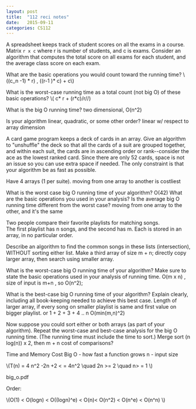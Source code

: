 ```yaml
---
layout: post
title:  "112 reci notes"
date:   2015-09-11
categories: CS112
---
```


A spreadsheet keeps track of student scores on all the exams in a course.  Matrix `r x c` where r is number of students,  and c is exams.
Consider an algorithm that computes the total score on all exams for each student, and the average class score on each exam.  

What are the basic operations you would count toward the running time?
\\((c_n -1) * r) , ((r-1 )* c) + c\\)

What is the worst-case running time as a total count (not big O) of these basic operations?
\\( c* r + (r*c)/r//)

What is the big O running time?
two dimensional, O(n^2)

Is your algorithm linear, quadratic, or some other order?
linear w/ respect to array dimension

A card game program keeps a deck of cards in an array. 
Give an algorithm to "unshuffle" the deck so that all the cards of a suit are grouped together, and within each suit, the cards are in ascending order or rank--consider the ace as the lowest ranked card. 
Since there are only 52 cards, space is not an issue so you can use extra space if needed. 
The only constraint is that your algorithm be as fast as possible.

Have 4 arrays (1 per suite). 
moving from one array to another is costliest 

What is the worst case big O running time of your algorithm? 
O(42) 
What are the basic operations you used in your analysis? Is the average big O running time different from the worst case?
moving from one array to the other, and it's the same

Two people compare their favorite playlists for matching songs.  
The first playlist has n songs, and the second has m.  Each is stored in an array, in no particular order. 

Describe an algorithm to find the common songs in these lists (intersection), WITHOUT sorting either list.
Make a third array of size m + n; directly copy larger array, then search using smaller array. 

What is the worst-case big O running time of your algorithm?  Make sure to state the basic operations used in your analysis of running time.
O(m x n) , size of input is m+n , so O(n^2);

What is the best-case big O running time of your algorithm?  Explain clearly, including all book-keeping needed to achieve this best case.
Length of larger array, if every song on smaller playlist is same and first value on bigger playlist.
or 1 + 2 + 3 + 4 .. n O(min(m,n)^2)

Now suppose you could sort either or both arrays (as part of your algorithm). Repeat the worst-case and best-case analysis for the big O running time. (The running time must include the time to sort.)
Merge sort (n log(n)) x 2, then m + n 
										cost of comparisons?
 


Time and Memory Cost
Big O - how fast a function grows
n - input size 

\\(T(n) = 4 n^2 -2n +2 < = 4n^2 \quad 2n >= 2 \quad n> = 1 \\)

big_o.pdf

Order:

\\(O(1) < O(logn) < O((logn)^e) < O(n)< O(n^2) < O(n^e) < O(n^n) \\)


